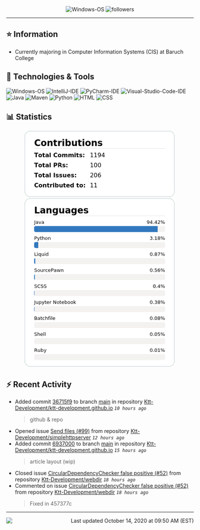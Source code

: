 <div align="center">
    <img 
        src="https://img.shields.io/badge/OS-Windows-informational?style=for-the-badge&color=3278be"
        alt="Windows-OS">
    <img 
        src="https://img.shields.io/github/followers/katsute?color=3278be&style=for-the-badge"
        alt="followers">
</div>

<hr>

## ⭐ Information

 - Currently majoring in Computer Information Systems (CIS) at Baruch College

## 🔧 Technologies & Tools

<img 
    src="https://img.shields.io/badge/OS-Windows-informational?style=flat-square&color=3278be"
    alt="Windows-OS">
<img 
    src="https://img.shields.io/badge/Editor-IntelliJ_IDEA-informational?style=flat-square&logo=intellij-idea&logoColor=white&color=3278be"
    alt="IntelliJ-IDE">
<img 
    src="https://img.shields.io/badge/Editor-PyCharm-informational?style=flat-square&logo=pycharm&logoColor=white&color=3278be"
    alt="PyCharm-IDE">
<img 
    src="https://img.shields.io/badge/Editor-Visual_Studio_Code-informational?style=flat-square&logo=Visual-Studio-Code&logoColor=white&color=3278be"
    alt="Visual-Studio-Code-IDE">
<img 
    src="https://img.shields.io/badge/Code-Java-informational?style=flat-square&logo=java&logoColor=white&color=3278be"
    alt="Java">
<img 
    src="https://img.shields.io/badge/Tools-Maven-informational?style=flat-square&logo=apache-maven&logoColor=white&color=3278be"
    alt="Maven">
<img 
    src="https://img.shields.io/badge/Code-Python-informational?style=flat-square&logo=python&logoColor=white&color=3278be"
    alt="Python">
<img 
    src="https://img.shields.io/badge/Code-HTML-informational?style=flat-square&logo=html5&logoColor=white&color=3278be"
    alt="HTML">
<img 
    src="https://img.shields.io/badge/Code-CSS-informational?style=flat-square&logo=css-wizardry&logoColor=white&color=3278be"
    alt="CSS">

## 📊 Statistics
<div align="center">
    <a href="https://github.com/Katsute/">
        <img src="https://github.com/Katsute/Katsute/blob/main/contributions.png">
    </a>
    <a href="https://github.com/Katsute/">
        <img src="https://github.com/Katsute/Katsute/blob/main/languages.png">
    </a>
</div>

## ⚡ Recent Activity

 - Added commit [36715f9](https://github.com/Ktt-Development/ktt-development.github.io/commit/36715f9ae57bffd965cfcd60a39d82d7ea979f58) to branch [main](https://github.com/Ktt-Development/ktt-development.github.io/tree/main) in repository [Ktt-Development/ktt-development.github.io](https://github.com/Ktt-Development/ktt-development.github.io)  *`10 hours ago`*
   > github & repo
 - Opened issue [Send files (#99)](https://github.com/Ktt-Development/simplehttpserver/issues/99) from repository [Ktt-Development/simplehttpserver](https://github.com/Ktt-Development/simplehttpserver)  *`12 hours ago`*
 - Added commit [6937000](https://github.com/Ktt-Development/ktt-development.github.io/commit/6937000306be2f060f9f79a04c66051e62a55ddb) to branch [main](https://github.com/Ktt-Development/ktt-development.github.io/tree/main) in repository [Ktt-Development/ktt-development.github.io](https://github.com/Ktt-Development/ktt-development.github.io)  *`15 hours ago`*
   > article layout (wip)
 - Closed issue [CircularDependencyChecker false positive (#52)](https://github.com/Ktt-Development/webdir/issues/52) from repository [Ktt-Development/webdir](https://github.com/Ktt-Development/webdir)  *`18 hours ago`*
 - Commented on issue [CircularDependencyChecker false positive (#52)](https://github.com/Ktt-Development/webdir/issues/52#issuecomment-707951676) from repository [Ktt-Development/webdir](https://github.com/Ktt-Development/webdir)  *`18 hours ago`*
   > Fixed in 457377c

---
<img align="left" src="https://github.com/Katsute/Katsute/workflows/Update%20README.md/badge.svg"><p align="right">Last updated October 14, 2020 at 09:50 AM (EST)</p>
